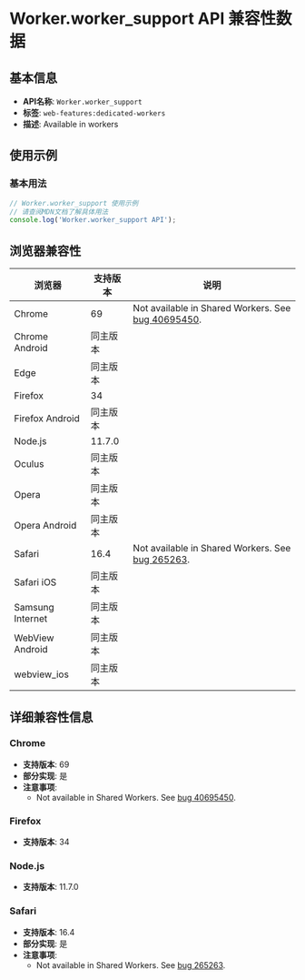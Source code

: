 # Worker.worker_support API 兼容性数据

## 基本信息

- **API名称**: `Worker.worker_support`
- **标签**: `web-features:dedicated-workers`
- **描述**: Available in workers

## 使用示例

### 基本用法

```javascript
// Worker.worker_support 使用示例
// 请查阅MDN文档了解具体用法
console.log('Worker.worker_support API');
```

## 浏览器兼容性

| 浏览器 | 支持版本 | 说明 |
|--------|----------|------|
| Chrome | 69 | Not available in Shared Workers. See [bug 40695450](https://crbug.com/40695450). |
| Chrome Android | 同主版本 |  |
| Edge | 同主版本 |  |
| Firefox | 34 |  |
| Firefox Android | 同主版本 |  |
| Node.js | 11.7.0 |  |
| Oculus | 同主版本 |  |
| Opera | 同主版本 |  |
| Opera Android | 同主版本 |  |
| Safari | 16.4 | Not available in Shared Workers. See [bug 265263](https://webkit.org/b/265263). |
| Safari iOS | 同主版本 |  |
| Samsung Internet | 同主版本 |  |
| WebView Android | 同主版本 |  |
| webview_ios | 同主版本 |  |

## 详细兼容性信息

### Chrome

- **支持版本**: 69
- **部分实现**: 是
- **注意事项**:
  - Not available in Shared Workers. See [bug 40695450](https://crbug.com/40695450).

### Firefox

- **支持版本**: 34

### Node.js

- **支持版本**: 11.7.0

### Safari

- **支持版本**: 16.4
- **部分实现**: 是
- **注意事项**:
  - Not available in Shared Workers. See [bug 265263](https://webkit.org/b/265263).

